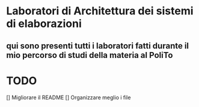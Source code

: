 # Laboratori di Architettura dei sistemi di elaborazioni
## qui sono presenti tutti i laboratori fatti durante il mio percorso di studi della materia al PoliTo

# TODO
[] Migliorare il README
[] Organizzare meglio i file
